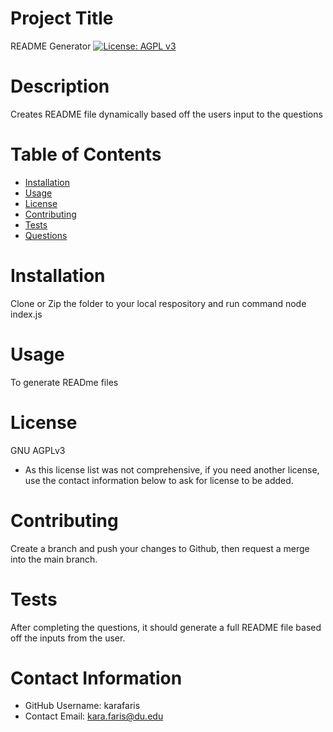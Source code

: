 
# Project Title
README Generator
[![License: AGPL v3](https://img.shields.io/badge/License-AGPL%20v3-blue.svg)](https://www.gnu.org/licenses/agpl-3.0)

# Description
Creates README file dynamically based off the users input to the questions

# Table of Contents 
* [Installation](#-Installation)
* [Usage](#-Usage)
* [License](#-Installation)
* [Contributing](#-Contributing)
* [Tests](#-Tests)
* [Questions](#-Contact-Information)
  
# Installation
Clone or Zip the folder to your local respository and run command node index.js

# Usage
To generate READme files

# License 
GNU AGPLv3
* As this license list was not comprehensive, if you need another license, use the contact information below to ask for license to be added. 

# Contributing 
Create a branch and push your changes to Github, then request a merge into the main branch.

# Tests
After completing the questions, it should generate a full README file based off the inputs from the user.

# Contact Information 
* GitHub Username: karafaris
* Contact Email: kara.faris@du.edu

